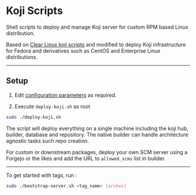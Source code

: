 # Koji Scripts

Shell scripts to deploy and manage Koji server for custom RPM based Linux distribution.

Based on [Clear Linux koji scripts](https://github.com/clearlinux/koji-setup-scripts) and modified to deploy Koji infrastructure for Fedora and derivatives such as CentOS and Enterprise Linux distributions.

---

## Setup

1. Edit [configuration parameters](./parameters.sh) as required.

2. Execute `deploy-koji.sh` as root

 ```sh
 sudo ./deploy-koji.sh
 ```

The script will deploy everything on a single machine including the koji hub, builder, database and repository. The native builder can handle architecture agnostic tasks such repo creation.

For custom or downstream packages, deploy your own SCM server using a Forgejo or the likes and add the URL to `allowed_scms` list in builder.

---

To get started with tags, run :
 ```sh
 sudo ./bootstrap-server.sh <tag_name> [arches]
 ```




